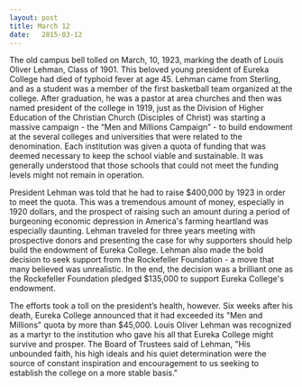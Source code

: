```yaml
---
layout: post
title: March 12
date:   2015-03-12
---
```


The old campus bell tolled on March, 10, 1923, marking the death of Louis Oliver Lehman, Class of 1901. This beloved young president of Eureka College had died of typhoid fever at age 45. Lehman came from Sterling, and as a student was a member of the first basketball team organized at the college. After graduation, he was a pastor at area churches and then was named president of the college in 1919, just as the Division of Higher Education of the Christian Church (Disciples of Christ) was starting a massive campaign - the “Men and Millions Campaign” - to build endowment at the several colleges and universities that were related to the denomination. Each institution was given a quota of funding that was deemed necessary to keep the school viable and sustainable. It was generally understood that those schools that could not meet the funding levels might not remain in operation.

President Lehman was told that he had to raise $400,000 by 1923 in order to meet the quota. This was a tremendous amount of money, especially in 1920 dollars, and the prospect of raising such an amount during a period of burgeoning economic depression in America's farming heartland was especially daunting. Lehman traveled for three years meeting with prospective donors and presenting the case for why supporters should help build the endowment of Eureka College. Lehman also made the bold decision to seek support from the Rockefeller Foundation - a move that many believed was unrealistic. In the end, the decision was a brilliant one as the Rockefeller Foundation pledged $135,000 to support Eureka College's endowment.

The efforts took a toll on the president’s health, however. Six weeks after his death, Eureka College announced that it had exceeded its "Men and Millions" quota by more than $45,000. Louis Oliver Lehman was recognized as a martyr to the institution who gave his all that Eureka College might survive and prosper. The Board of Trustees said of Lehman, "His unbounded faith, his high ideals and his quiet determination were the source of constant inspiration and encouragement to us seeking to establish the college on a more stable basis."
